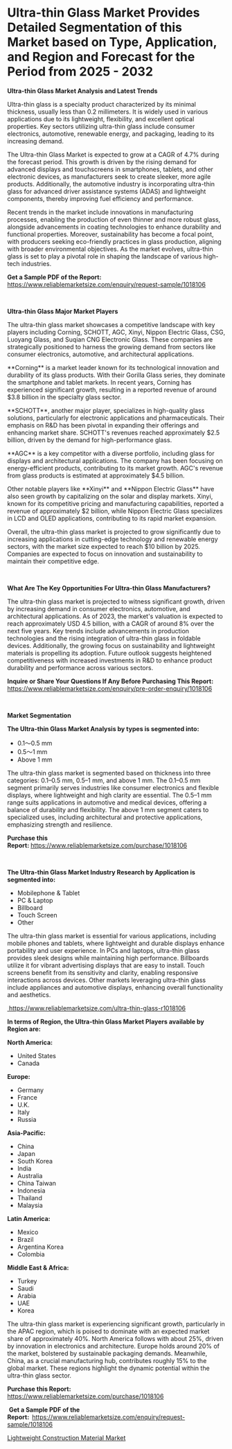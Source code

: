 <p><h1>Ultra-thin Glass Market Provides Detailed Segmentation of this Market based on Type, Application, and Region and Forecast for the Period from 2025 - 2032</h1></p><p><strong>Ultra-thin Glass Market Analysis and Latest Trends</strong></p>
<p><p>Ultra-thin glass is a specialty product characterized by its minimal thickness, usually less than 0.2 millimeters. It is widely used in various applications due to its lightweight, flexibility, and excellent optical properties. Key sectors utilizing ultra-thin glass include consumer electronics, automotive, renewable energy, and packaging, leading to its increasing demand.</p><p>The Ultra-thin Glass Market is expected to grow at a CAGR of 4.7% during the forecast period. This growth is driven by the rising demand for advanced displays and touchscreens in smartphones, tablets, and other electronic devices, as manufacturers seek to create sleeker, more agile products. Additionally, the automotive industry is incorporating ultra-thin glass for advanced driver assistance systems (ADAS) and lightweight components, thereby improving fuel efficiency and performance.</p><p>Recent trends in the market include innovations in manufacturing processes, enabling the production of even thinner and more robust glass, alongside advancements in coating technologies to enhance durability and functional properties. Moreover, sustainability has become a focal point, with producers seeking eco-friendly practices in glass production, aligning with broader environmental objectives. As the market evolves, ultra-thin glass is set to play a pivotal role in shaping the landscape of various high-tech industries.</p></p>
<p><strong>Get a Sample PDF of the Report:&nbsp;</strong> <a href="https://www.reliablemarketsize.com/enquiry/request-sample/1018106?utm_campaign=2875&utm_medium=2&utm_source=Github&utm_content=ia&utm_term=31032025&utm_id=ultra-thin-glass">https://www.reliablemarketsize.com/enquiry/request-sample/1018106</a></p>
<p>&nbsp;</p>
<p><strong>Ultra-thin Glass Major Market Players</strong></p>
<p><p>The ultra-thin glass market showcases a competitive landscape with key players including Corning, SCHOTT, AGC, Xinyi, Nippon Electric Glass, CSG, Luoyang Glass, and Suqian CNG Electronic Glass. These companies are strategically positioned to harness the growing demand from sectors like consumer electronics, automotive, and architectural applications.</p><p>**Corning** is a market leader known for its technological innovation and durability of its glass products. With their Gorilla Glass series, they dominate the smartphone and tablet markets. In recent years, Corning has experienced significant growth, resulting in a reported revenue of around $3.8 billion in the specialty glass sector.</p><p>**SCHOTT**, another major player, specializes in high-quality glass solutions, particularly for electronic applications and pharmaceuticals. Their emphasis on R&D has been pivotal in expanding their offerings and enhancing market share. SCHOTT's revenues reached approximately $2.5 billion, driven by the demand for high-performance glass.</p><p>**AGC** is a key competitor with a diverse portfolio, including glass for displays and architectural applications. The company has been focusing on energy-efficient products, contributing to its market growth. AGC's revenue from glass products is estimated at approximately $4.5 billion.</p><p>Other notable players like **Xinyi** and **Nippon Electric Glass** have also seen growth by capitalizing on the solar and display markets. Xinyi, known for its competitive pricing and manufacturing capabilities, reported a revenue of approximately $2 billion, while Nippon Electric Glass specializes in LCD and OLED applications, contributing to its rapid market expansion.</p><p>Overall, the ultra-thin glass market is projected to grow significantly due to increasing applications in cutting-edge technology and renewable energy sectors, with the market size expected to reach $10 billion by 2025. Companies are expected to focus on innovation and sustainability to maintain their competitive edge.</p></p>
<p>&nbsp;</p>
<p><strong>What Are The Key Opportunities For Ultra-thin Glass Manufacturers?</strong></p>
<p><p>The ultra-thin glass market is projected to witness significant growth, driven by increasing demand in consumer electronics, automotive, and architectural applications. As of 2023, the market's valuation is expected to reach approximately USD 4.5 billion, with a CAGR of around 8% over the next five years. Key trends include advancements in production technologies and the rising integration of ultra-thin glass in foldable devices. Additionally, the growing focus on sustainability and lightweight materials is propelling its adoption. Future outlook suggests heightened competitiveness with increased investments in R&D to enhance product durability and performance across various sectors.</p></p>
<p><strong>Inquire or Share Your Questions If Any Before Purchasing This Report:</strong> <a href="https://www.reliablemarketsize.com/enquiry/pre-order-enquiry/1018106?utm_campaign=2875&utm_medium=2&utm_source=Github&utm_content=ia&utm_term=31032025&utm_id=ultra-thin-glass">https://www.reliablemarketsize.com/enquiry/pre-order-enquiry/1018106</a></p>
<p>&nbsp;</p>
<p><strong>Market Segmentation</strong></p>
<p><strong>The Ultra-thin Glass Market Analysis by types is segmented into:</strong></p>
<p><ul><li>0.1～0.5 mm</li><li>0.5～1 mm</li><li>Above 1 mm</li></ul></p>
<p><p>The ultra-thin glass market is segmented based on thickness into three categories: 0.1–0.5 mm, 0.5–1 mm, and above 1 mm. The 0.1–0.5 mm segment primarily serves industries like consumer electronics and flexible displays, where lightweight and high clarity are essential. The 0.5–1 mm range suits applications in automotive and medical devices, offering a balance of durability and flexibility. The above 1 mm segment caters to specialized uses, including architectural and protective applications, emphasizing strength and resilience.</p></p>
<p><strong>Purchase this Report:&nbsp;</strong><a href="https://www.reliablemarketsize.com/purchase/1018106?utm_campaign=2875&utm_medium=2&utm_source=Github&utm_content=ia&utm_term=31032025&utm_id=ultra-thin-glass">https://www.reliablemarketsize.com/purchase/1018106</a></p>
<p>&nbsp;</p>
<p><strong>The Ultra-thin Glass Market Industry Research by Application is segmented into:</strong></p>
<p><ul><li>Mobilephone & Tablet</li><li>PC & Laptop</li><li>Billboard</li><li>Touch Screen</li><li>Other</li></ul></p>
<p><p>The ultra-thin glass market is essential for various applications, including mobile phones and tablets, where lightweight and durable displays enhance portability and user experience. In PCs and laptops, ultra-thin glass provides sleek designs while maintaining high performance. Billboards utilize it for vibrant advertising displays that are easy to install. Touch screens benefit from its sensitivity and clarity, enabling responsive interactions across devices. Other markets leveraging ultra-thin glass include appliances and automotive displays, enhancing overall functionality and aesthetics.</p></p>
<p><a href="https://www.reliablemarketsize.com/ultra-thin-glass-r1018106?utm_campaign=2875&utm_medium=2&utm_source=Github&utm_content=ia&utm_term=31032025&utm_id=ultra-thin-glass">&nbsp;https://www.reliablemarketsize.com/ultra-thin-glass-r1018106</a></p>
<p><strong>In terms of Region, the Ultra-thin Glass Market Players available by Region are:</strong></p>
<p>
    <p> <strong> North America: </strong>
        <ul>
            <li>United States</li>
            <li>Canada</li>
        </ul>
        </p> 
    <p> <strong> Europe: </strong>
        <ul>
            <li>Germany</li>
            <li>France</li>
            <li>U.K.</li>
            <li>Italy</li>
            <li>Russia</li>
        </ul>
        </p> 
    <p> <strong> Asia-Pacific: </strong>
        <ul>
            <li>China</li>
            <li>Japan</li>
            <li>South Korea</li>
            <li>India</li>
            <li>Australia</li>
            <li>China Taiwan</li>
            <li>Indonesia</li>
            <li>Thailand</li>
            <li>Malaysia</li>
        </ul>
        </p> 
    <p> <strong> Latin America: </strong>
        <ul>
            <li>Mexico</li>
            <li>Brazil</li>
            <li>Argentina Korea</li>
            <li>Colombia</li>
        </ul>
        </p> 
    <p> <strong> Middle East & Africa: </strong>
        <ul>
            <li>Turkey</li>
            <li>Saudi</li>
            <li>Arabia</li>
            <li>UAE</li>
            <li>Korea</li>
        </ul>
    </p>
    </p>
<p><p>The ultra-thin glass market is experiencing significant growth, particularly in the APAC region, which is poised to dominate with an expected market share of approximately 40%. North America follows with about 25%, driven by innovation in electronics and architecture. Europe holds around 20% of the market, bolstered by sustainable packaging demands. Meanwhile, China, as a crucial manufacturing hub, contributes roughly 15% to the global market. These regions highlight the dynamic potential within the ultra-thin glass sector.</p></p>
<p><strong>Purchase this Report: </strong><a href="https://www.reliablemarketsize.com/purchase/1018106?utm_campaign=2875&utm_medium=2&utm_source=Github&utm_content=ia&utm_term=31032025&utm_id=ultra-thin-glass">https://www.reliablemarketsize.com/purchase/1018106</a></p>
<p>&nbsp;<strong>Get a Sample PDF of the Report:&nbsp;&nbsp;</strong><a href="https://www.reliablemarketsize.com/enquiry/request-sample/1018106?utm_campaign=2875&utm_medium=2&utm_source=Github&utm_content=ia&utm_term=31032025&utm_id=ultra-thin-glass">https://www.reliablemarketsize.com/enquiry/request-sample/1018106</a></p>
<p><strong></strong></p>
<p><p><a href="https://github.com/ngozudapshi/Market-Research-Report-List-1/blob/main/lightweight-construction-material-market.md?utm_campaign=2875&utm_medium=2&utm_source=Github&utm_content=ia&utm_term=31032025&utm_id=ultra-thin-glass">Lightweight Construction Material Market</a></p></p>
